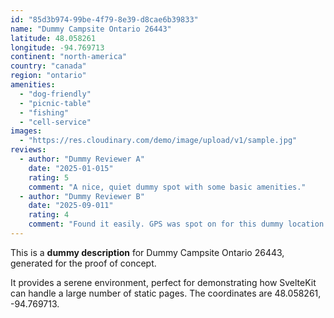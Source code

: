 ```yaml
---
id: "85d3b974-99be-4f79-8e39-d8cae6b39833"
name: "Dummy Campsite Ontario 26443"
latitude: 48.058261
longitude: -94.769713
continent: "north-america"
country: "canada"
region: "ontario"
amenities:
  - "dog-friendly"
  - "picnic-table"
  - "fishing"
  - "cell-service"
images:
  - "https://res.cloudinary.com/demo/image/upload/v1/sample.jpg"
reviews:
  - author: "Dummy Reviewer A"
    date: "2025-01-015"
    rating: 5
    comment: "A nice, quiet dummy spot with some basic amenities."
  - author: "Dummy Reviewer B"
    date: "2025-09-011"
    rating: 4
    comment: "Found it easily. GPS was spot on for this dummy location."
---
```


This is a **dummy description** for Dummy Campsite Ontario 26443, generated for the proof of concept.

It provides a serene environment, perfect for demonstrating how SvelteKit can handle a large number of static pages. The coordinates are 48.058261, -94.769713.
